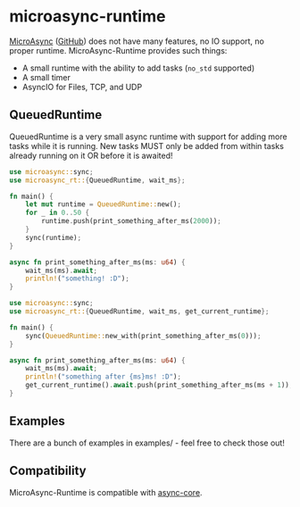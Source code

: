# microasync-runtime

[MicroAsync](https://crates.io/crates/microasync)
([GitHub](https://github.com/tudbut/microasync)) does not have many features, no IO
support, no proper runtime. MicroAsync-Runtime provides such things:
- A small runtime with the ability to add tasks (`no_std` supported)
- A small timer
- AsyncIO for Files, TCP, and UDP

## QueuedRuntime

QueuedRuntime is a very small async runtime with support for adding more tasks while it is
running. New tasks MUST only be added from within tasks already running on it OR before it
is awaited!

```rs
use microasync::sync;
use microasync_rt::{QueuedRuntime, wait_ms};

fn main() {
    let mut runtime = QueuedRuntime::new();
    for _ in 0..50 {
        runtime.push(print_something_after_ms(2000));
    }
    sync(runtime);
}

async fn print_something_after_ms(ms: u64) {
    wait_ms(ms).await;
    println!("something! :D");
}
```

```rs
use microasync::sync;
use microasync_rt::{QueuedRuntime, wait_ms, get_current_runtime};

fn main() {
    sync(QueuedRuntime::new_with(print_something_after_ms(0)));
}

async fn print_something_after_ms(ms: u64) {
    wait_ms(ms).await;
    println!("something after {ms}ms! :D");
    get_current_runtime().await.push(print_something_after_ms(ms + 1));
}
```

## Examples

There are a bunch of examples in examples/ - feel free to check those out!

## Compatibility

MicroAsync-Runtime is compatible with [async-core](https://crates.io/crates/async-core).
